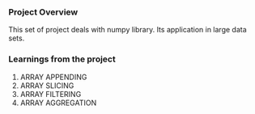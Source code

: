 ### Project Overview

 This set of project deals with numpy library. Its application in large data sets.


### Learnings from the project

 1. ARRAY APPENDING
2. ARRAY SLICING
3. ARRAY FILTERING
4. ARRAY AGGREGATION


